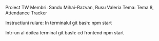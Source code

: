 Proiect  T W 
 Membri: Sandu Mihai-Razvan, Rusu Valeria
Tema: Tema 8, Attendance Tracker

Instructiuni rulare:
In terminalul git bash: npm start

Intr-un al doilea terminal git bash: 
cd frontend
npm start
 
